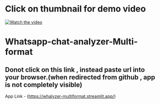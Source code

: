 # Click on thumbnail for demo video

[![Watch the video](https://img.youtube.com/vi/SjEolFO0wLY/0.jpg)](https://www.youtube.com/watch?v=SjEolFO0wLY)

# Whatsapp-chat-analyzer-Multi-format
## Donot click on this link , instead paste url into your browser.(when redirected from github , app is not completely visible)
App Link - (https://whalyzer-multiformat.streamlit.app/)
